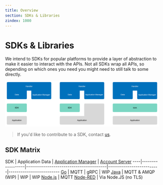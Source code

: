 ```yaml
---
title: Overview
section: SDKs & Libraries
zindex: 1000
---
```


# SDKs & Libraries

We intend to SDKs for popular platforms to provide a layer of abstraction to make it easier to interact with the APIs. Not all SDKs wrap all APIs, so depending on which ones you need you might need to still talk to some directly.

![SDK](options-sdks.png)

> If you'd like to contribute to a SDK, contact [us](mailto:community@thethingsnetwork.org).

## SDK Matrix

SDK | Application Data | [Application Manager](manager/index.md) | [Account Server](../network/account/index.md)
----|------------------|-----------------------------------------|--------------------------|--------------------------
[Go](golang/index.md) | MQTT | gRPC | WIP
[Java](java/index.md) | MQTT & AMQP (WIP) | WIP | WIP
[Node.js](nodejs/index.md) | MQTT
[Node-RED](nodered/index.md) | Via Node.JS (no TLS)
